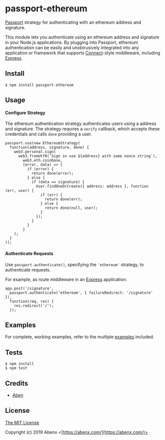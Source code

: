 # passport-ethereum

[Passport](http://passportjs.org/) strategy for authenticating with an ethereum address
and signature.

This module lets you authenticate using an ethereum address and signature in your Node.js
applications. By plugging into Passport, ethereum authentication can be easily and
unobtrusively integrated into any application or framework that supports
[Connect](http://www.senchalabs.org/connect/)-style middleware, including
[Express](http://expressjs.com/).

## Install

    $ npm install passport-ethereum

## Usage

#### Configure Strategy

The ethereum authentication strategy authenticates users using a address and
signature. The strategy requires a `verify` callback, which accepts these
credentials and calls `done` providing a user.

    passport.use(new EthereumStrategy(
      function(address, signature, done) {
        web3.personal.sign(
          web3.fromUtf8(`Sign in use ${address} with some nonce string`),
            web3.eth.coinbase,
            (error, data) => {
              if (error) {
                return done(error);
              } else {
                if (data == signature) {
                  User.findOneOrCreate({ address: address }, function (err, user) {
                    if (err) {
                      return done(err);
                    } else {
                      return done(null, user);
                    }
                  });
                }
              }
            }
        );
      }
    ));

#### Authenticate Requests

Use `passport.authenticate()`, specifying the `'ethereum'` strategy, to
authenticate requests.

For example, as route middleware in an [Express](http://expressjs.com/)
application:

    app.post('/signature',
      passport.authenticate('ethereum', { failureRedirect: '/signature' }),
      function(req, res) {
        res.redirect('/');
      });

## Examples

For complete, working examples, refer to the multiple [examples](https://github.com/rushairer/passport-ethereum/tree/master/examples) included.

## Tests

    $ npm install
    $ npm test

## Credits

-   [Aben](http://github.com/rushairer)

## License

[The MIT License](http://opensource.org/licenses/MIT)

Copyright (c) 2019 Abenx <[https://abenx.com/](https://abenx.com/)>
